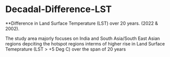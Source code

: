 # Decadal-Difference-LST

**Difference in Land Surface Temperature (LST) over 20 years. (2022 &amp; 2002).

The study area majorly focuses on India and South Asia/South East Asian regions depciting the hotspot regions interms of higher rise in Land Surface Temeprature (LST > +5 Deg C) over the span of 20 years
